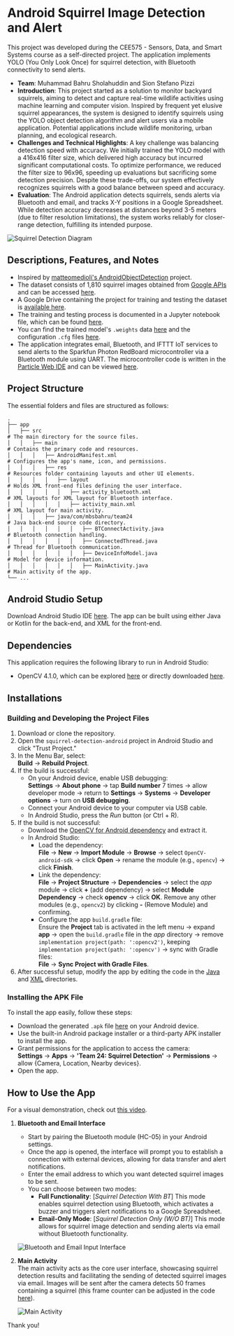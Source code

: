 # Android Squirrel Image Detection and Alert

This project was developed during the CEE575 - Sensors, Data, and Smart Systems course as a self-directed project. The application implements YOLO (You Only Look Once) for squirrel detection, with Bluetooth connectivity to send alerts.

- **Team**: Muhammad Bahru Sholahuddin and Sion Stefano Pizzi
- **Introduction**: This project started as a solution to monitor backyard squirrels, aiming to detect and capture real-time wildlife activities using machine learning and computer vision. Inspired by frequent yet elusive squirrel appearances, the system is designed to identify squirrels using the YOLO object detection algorithm and alert users via a mobile application. Potential applications include wildlife monitoring, urban planning, and ecological research.
- **Challenges and Technical Highlights**: A key challenge was balancing detection speed with accuracy. We initially trained the YOLO model with a 416x416 filter size, which delivered high accuracy but incurred significant computational costs. To optimize performance, we reduced the filter size to 96x96, speeding up evaluations but sacrificing some detection precision. Despite these trade-offs, our system effectively recognizes squirrels with a good balance between speed and accuracy.
- **Evaluation**: The Android application detects squirrels, sends alerts via Bluetooth and email, and tracks X-Y positions in a Google Spreadsheet. While detection accuracy decreases at distances beyond 3-5 meters (due to filter resolution limitations), the system works reliably for closer-range detection, fulfilling its intended purpose.

![Squirrel Detection Diagram](https://github.com/mbsbahru/squirrel-detection-android/blob/main/figures/CEE575_Android-Squirrel-Detection.png)

## Descriptions, Features, and Notes

- Inspired by [matteomedioli's AndroidObjectDetection](https://github.com/matteomedioli/AndroidObjectDetection/tree/master) project.
- The dataset consists of 1,810 squirrel images obtained from [Google APIs](https://storage.googleapis.com/openimages/web/index.html) and can be accessed [here](https://drive.google.com/drive/folders/1cCxD1ne8TSRU_cIFztHMSvqJe8tCXZYy).
- A Google Drive containing the project for training and testing the dataset is [available here](https://drive.google.com/drive/folders/1ubJGx2rCKnVPiIUr1tKKaj6m0wJ7Uh23?usp=sharing).
- The training and testing process is documented in a Jupyter notebook file, which can be found [here](https://drive.google.com/file/d/1olUG9i1oi2OnLeqqDCqGzXb3OvzfGdRJ/view?usp=sharing).
- You can find the trained model's `.weights` data [here](https://drive.google.com/drive/folders/1Uldc-ucCDkC-4_5Gg3mxYE1WWziDdcQd?usp=sharing) and the configuration `.cfg` files [here](https://drive.google.com/drive/folders/1LZfTID4Hw1cUR6bS0MXiKCF8eKkB5259?usp=sharing).
- The application integrates email, Bluetooth, and IFTTT IoT services to send alerts to the Sparkfun Photon RedBoard microcontroller via a Bluetooth module using UART. The microcontroller code is written in the [Particle Web IDE](https://build.particle.io/) and can be viewed [here](https://drive.google.com/file/d/1-0iOiCAIiK7cVbWnRKW6E6bXcnsTDLaQ/view?usp=sharing).  

## Project Structure

The essential folders and files are structured as follows:

    .
    ├── app                                                               
    │   ├── src                                                            # The main directory for the source files.
    │   │   ├── main                                                       # Contains the primary code and resources.
    │   │   │   ├── AndroidManifest.xml                                    # Configures the app's name, icon, and permissions.
    │   │   │   ├── res                                                    # Resources folder containing layouts and other UI elements.
    │   │   │   │   ├── layout                                             # Holds XML front-end files defining the user interface.
    │   │   │   │   │   ├── activity_bluetooth.xml                         # XML layouts for XML layout for Bluetooth interface.
    │   │   │   │   │   ├── activity_main.xml                              # XML layout for main activity.
    │   │   │   ├── java/com/mbsbahru/team24                               # Java back-end source code directory.
    │   │   │   │   │   │   ├── BTConnectActivity.java                     # Bluetooth connection handling.
    │   │   │   │   │   │   ├── ConnectedThread.java                       # Thread for Bluetooth communication.
    │   │   │   │   │   │   ├── DeviceInfoModel.java                       # Model for device information.
    │   │   │   │   │   │   ├── MainActivity.java                          # Main activity of the app.
    └── ...


## Android Studio Setup

Download Android Studio IDE [here](https://developer.android.com/studio?gad_source=1&gclid=CjwKCAjw26KxBhBDEiwAu6KXt9xJpCalnDTE7JICAHzDQWsQN_PKbyNYdl6o0rNav8LPQDlxV7bteRoCXh4QAvD_BwE&gclsrc=aw.ds). The app can be built using either Java or Kotlin for the back-end, and XML for the front-end.

## Dependencies

This application requires the following library to run in Android Studio:
- OpenCV 4.1.0, which can be explored [here](https://opencv.org/releases/page/4/) or directly downloaded [here](https://sourceforge.net/projects/opencvlibrary/files/4.1.0/opencv-4.1.0-android-sdk.zip/download).

## Installations

### Building and Developing the Project Files

1. Download or clone the repository.
2. Open the `squirrel-detection-android` project in Android Studio and click "Trust Project."
3. In the Menu Bar, select:\
   **Build** → **Rebuild Project**.
4. If the build is successful:
   - On your Android device, enable USB debugging:\
     **Settings** → **About phone** → tap **Build number** 7 times → allow developer mode → return to **Settings** → **Systems** → **Developer options** → turn on **USB debugging**.
   - Connect your Android device to your computer via USB cable.
   - In Android Studio, press the *Run* button (or Ctrl + R).
5. If the build is not successful:
   - Download the [OpenCV for Android dependency](https://sourceforge.net/projects/opencvlibrary/files/4.1.0/opencv-4.1.0-android-sdk.zip/download) and extract it.
   - In Android Studio:
     - Load the dependency:\
       **File** → **New** → **Import Module** → **Browse** → select `OpenCV-android-sdk` → click **Open** → rename the module (e.g., `opencv`) → click **Finish**.
     - Link the dependency:\
       **File** → **Project Structure** → **Dependencies** → select the *app* module → click **+** (add dependency) → select **Module Dependency** → check **opencv** → click **OK**. Remove any other modules (e.g., `opencv2`) by clicking **-** (Remove Module) and confirming.
     - Configure the app `build.gradle` file:\
       Ensure the **Project** tab is activated in the left menu → expand **app** → open the `build.gradle` file in the *app* directory → remove `implementation project(path: ':opencv2')`, keeping `implementation project(path: ':opencv')` → sync with Gradle files:\
       **File** → **Sync Project with Gradle Files**.
6. After successful setup, modify the app by editing the code in the [Java](https://github.com/mbsbahru/squirrel-detection-android/tree/main/app/src/main/java/com/mbsbahru/team24) and [XML](https://github.com/mbsbahru/squirrel-detection-android/tree/main/app/src/main/res/layout) directories.

### Installing the APK File

To install the app easily, follow these steps:
- Download the generated `.apk` file [here](https://drive.google.com/file/d/1CiFBwprxuGFiuzDlLiYJxehNs_Sfk4YU/view?usp=sharing) on your Android device.
- Use the built-in Android package installer or a third-party APK installer to install the app.
- Grant permissions for the application to access the camera:\
  **Settings** → **Apps** → **'Team 24: Squirrel Detection'** → **Permissions** → allow {Camera, Location, Nearby devices}.
- Open the app.

## How to Use the App

For a visual demonstration, check out [this video](https://drive.google.com/file/d/1zEdJWV1k0I3CAFBL1L8PJxqurIfKoDfc/view?usp=sharing).

1. **Bluetooth and Email Interface**  
   - Start by pairing the Bluetooth module (HC-05) in your Android settings.
   - Once the app is opened, the interface will prompt you to establish a connection with external devices, allowing for data transfer and alert notifications.
   - Enter the email address to which you want detected squirrel images to be sent.
   - You can choose between two modes:
     - **Full Functionality**: [*Squirrel Detection With BT*] This mode enables squirrel detection using Bluetooth, which activates a buzzer and triggers alert notifications to a Google Spreadsheet.
     - **Email-Only Mode**: [*Squirrel Detection Only (W/O BT)*] This mode allows for squirrel image detection and sending alerts via email without Bluetooth functionality.

   ![Bluetooth and Email Input Interface](figures/bt-email_input_interface.jpeg)

2. **Main Activity**  
   The main activity acts as the core user interface, showcasing squirrel detection results and facilitating the sending of detected squirrel images via email. Images will be sent after the camera detects 50 frames containing a squirrel (this frame counter can be adjusted in the code [here](https://github.com/mbsbahru/squirrel-detection-android/blob/b01d084df21e7170d04963896f2907f11b0c3c76/app/src/main/java/com/mbsbahru/team24/MainActivity.java#L320)).

   ![Main Activity](figures/squirrel-detection.jpeg)


Thank you!
